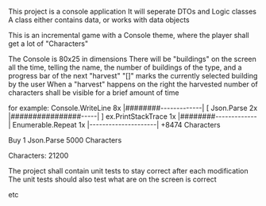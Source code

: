 This project is a console application
It will seperate DTOs and Logic classes
A class either contains data, or works with data objects

This is an incremental game with a Console theme, where the player shall get a lot of "Characters"

The Console is 80x25 in dimensions
There will be "buildings" on the screen all the time, telling the name, the number of buildings of the type, and a progress bar of the next "harvest"
"[]" marks the currently selected building by the user
When a "harvest" happens on the right the harvested number of characters shall be visible for a brief amount of time

for example:
  Console.WriteLine     8x    |########-------------|
[ Json.Parse            2x    |################-----| ]
  ex.PrintStackTrace    1x    |########-------------|
  Enumerable.Repeat     1x    |---------------------|      +8474 Characters


  Buy 1 Json.Parse            5000 Characters
  
  Characters: 21200

The project shall contain unit tests to stay correct after each modification
The unit tests should also test what are on the screen is correct

etc